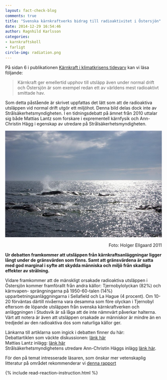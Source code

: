 ```yaml
---
layout: fact-check-blog
comments: true
title: "Svenska kärnkraftverks bidrag till radioaktivitet i Östersjön"
date: 2014-12-29 16:54:46
author: Ragnhild Karlsson
categories:
- karnkraftskoll
- farligt
circle-img: radiation.png
---
```

<p>På sidan 6 i publikationen <a href="/assets/files/mp_arg_kärnkraft.pdf">Kärnkraft i klimatkrisens tidevarv</a> kan vi läsa följande:</p>
<blockquote>Kärnkraft ger emellertid upphov till utsläpp även under normal drift och Östersjön är som exempel redan ett av världens mest radioaktivt smittade hav.</blockquote>
<p>Som detta påstående är skrivet uppfattas det lätt som att de radioaktiva utsläppen vid normal drift utgör ett miljöhot. Denna bild delas dock inte av Strålsäkerhetsmyndigheten. I en tidningsdebatt på ämnet från 2010 uttalar sig både Mattias Lantz som forskare i exprementell kärnfysik och Ann-Christin Hägg i egenskap av utredare på Strålsäkerhetsmyndigheten.<p> 
<img class="img-responsive blog-img" src="/assets/img/fact-check/landsort.jpg">
<p class="img-text" style="text-align:right;">Foto: Holger Ellgaard 2011</p>
<p><b>Ur debatten framkommer att utsläppen från kärnkraftsanläggningar ligger långt under de gränsvärden som finns. Samt att gränsvärdena är satta med god marginal i syfte att skydda människa och miljö från skadliga effekter av strålning.</b></p>
<p>Vidare framkommer att de mänskligt orsakade radioaktiva utsläppen i Östersjön kommer framförallt från andra källor: Tjernobylolyckan (82%) och kärnvapen- sprängningarna på 1950-60-talen (14%) upparbetningsanläggningarna i Sellafield och La Hague (4 procent). Om 10-20 förväntas därtill nivåerna vara desamma som före olyckan i Tjernobyl eftersom de löpande utsläppen från svenska kärnkraftverken och anläggningen i Studsvik är så låga att de inte nämnvärt påverkar halterna. Värt att notera är även att utsläppen orsakade av människor är mindre än en tredjedel av den radioaktiva dos som naturliga källor ger. </p>
<p>Länkarna till artiklarna som ingick i debatten finner du här:
<br>Debattartiklen som väckte diskussionen: <a href="http://www.unt.se/asikt/debatt/ostersjon-varldens-mest-radioaktiva-hav-1017153.aspx">länk här</a>
<br>Mattias Lantz inlägg: <a href="http://www.unt.se/asikt/debatt/tjernobyl-orsak-till-ostersjons-radioaktivitet-1018418.aspx" target="_blanc"> länk här</a>
<br>Strålsäkerhetsmyndighetens utredare Ann-Christin Häggs inlägg <a href="http://www.unt.se/asikt/debatt/ssm-har-bra-koll-pa-radioaktiviteten-1019714.aspx" target="_blanc">länk här</a>.</p> 
<p>För den på temat intresserade läsaren, som önskar mer vetenskaplig litteratur på området rekommenderar vi <a href="http://helcom.fi/Lists/Publications/BSEP117.pdf" target="_blanc">denna rapport</a></p>
{% include read-reaction-instruction.html %}
